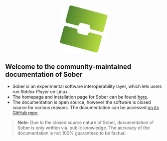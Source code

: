 <p align="center">
  <img style="max-width: 30%" src="../../sober.svg">
</p>

## Welcome to the community-maintained documentation of Sober

- Sober is an experimental software interoperability layer, which lets users run *Roblox Player* on Linux.
- The homepage and installation page for Sober can be found [here](https://sober.vinegarhq.org/).
- The documentation is open source, however the software is closed source for various reasons. The documentation can be accessed [on its GitHub repo](https://github.com/vinegarhq/vinegarhq.github.io).
> **Note**: Due to the closed source nature of Sober, documentation of Sober is only written via. public knowledge. The accuracy of the documentation is not 100% guaranteed to be factual.
